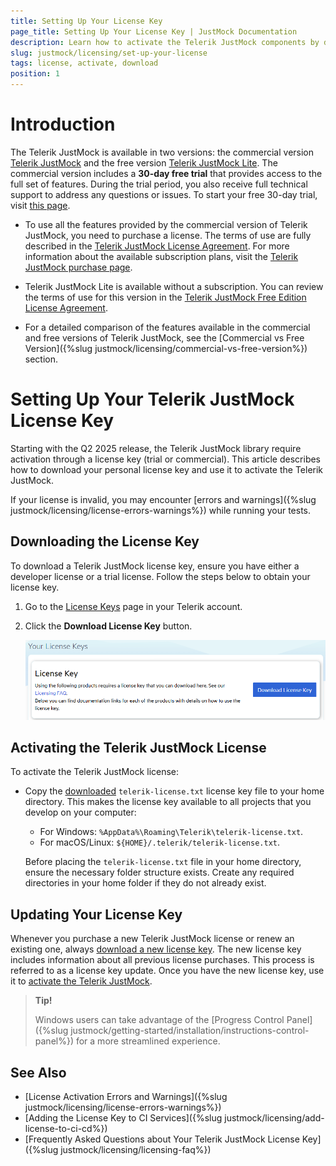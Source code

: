 ```yaml
---
title: Setting Up Your License Key
page_title: Setting Up Your License Key | JustMock Documentation
description: Learn how to activate the Telerik JustMock components by downloading and setting up your Telerik components license key.
slug: justmock/licensing/set-up-your-license
tags: license, activate, download
position: 1
---
```


# Introduction

The Telerik JustMock is available in two versions: the commercial version [Telerik JustMock](https://www.telerik.com/products/mocking.aspx) and the free version [Telerik JustMock Lite](https://www.telerik.com/justmock/free-mocking). The commercial version includes a **30-day free trial** that provides access to the full set of features. During the trial period, you also receive full technical support to address any questions or issues. To start your free 30-day trial, visit [this page](https://www.telerik.com/try/justmock).

* To use all the features provided by the commercial version of Telerik JustMock, you need to purchase a license. The terms of use are fully described in the [Telerik JustMock License Agreement](https://www.telerik.com/purchase/license-agreement/justmock-dlw-s). For more information about the available subscription plans, visit the [Telerik JustMock purchase page](https://www.telerik.com/purchase/individual-justmock.aspx).

* Telerik JustMock Lite is available without a subscription. You can review the terms of use for this version in the [Telerik JustMock Free Edition License Agreement](https://www.telerik.com/purchase/license-agreement/justmock-free-edition).

* For a detailed comparison of the features available in the commercial and free versions of Telerik JustMock, see the [Commercial vs Free Version]({%slug justmock/licensing/commercial-vs-free-version%}) section.

# Setting Up Your Telerik JustMock License Key

Starting with the Q2 2025 release, the Telerik JustMock library require activation through a license key (trial or commercial). This article describes how to download your personal license key and use it to activate the Telerik JustMock.

If your license is invalid, you may encounter [errors and warnings]({%slug justmock/licensing/license-errors-warnings%}) while running your tests.

## Downloading the License Key

To download a Telerik JustMock license key, ensure you have either a developer license or a trial license. Follow the steps below to obtain your license key.

1. Go to the [License Keys](https://www.telerik.com/account/your-licenses/license-keys) page in your Telerik account.

1. Click the **Download License Key** button.

    ![Download a Telerik JustMock License Key](./images/download-license-key.png)

## Activating the Telerik JustMock License

To activate the Telerik JustMock license:

* Copy the [downloaded](#downloading-the-license-key) `telerik-license.txt` license key file to your home directory. This makes the license key available to all projects that you develop on your computer:

    * For Windows: `%AppData%\Roaming\Telerik\telerik-license.txt`.
    * For macOS/Linux: `${HOME}/.telerik/telerik-license.txt`.

    Before placing the `telerik-license.txt` file in your home directory, ensure the necessary folder structure exists. Create any required directories in your home folder if they do not already exist.
    
## Updating Your License Key

Whenever you purchase a new Telerik JustMock license or renew an existing one, always [download a new license key](#downloading-the-license-key). The new license key includes information about all previous license purchases. This process is referred to as a license key update. Once you have the new license key, use it to [activate the Telerik JustMock](#activating-the-telerik-justmock-license).

> **Tip!**
>
>Windows users can take advantage of the [Progress Control Panel]({%slug justmock/getting-started/installation/instructions-control-panel%}) for a more streamlined experience.

## See Also

* [License Activation Errors and Warnings]({%slug justmock/licensing/license-errors-warnings%})
* [Adding the License Key to CI Services]({%slug justmock/licensing/add-license-to-ci-cd%})
* [Frequently Asked Questions about Your Telerik JustMock License Key]({%slug justmock/licensing/licensing-faq%})
